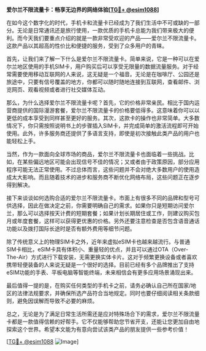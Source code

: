 **爱尔兰不限流量卡：畅享无边界的网络体验[[TG💪+ @esim1088](https://t.me/s/esim1088)]**

在如今这个数字化的时代，手机卡和流量卡已经成为了我们生活中不可或缺的一部分。无论是日常通讯还是旅行使用，一款优质的手机卡总能为我们带来极大的便利。而今天我们要重点介绍的就是一款非常受欢迎的产品——爱尔兰不限流量卡。这款产品以其超高的性价比和便捷的服务，受到了众多用户的青睐。

首先，让我们来了解一下什么是爱尔兰不限流量卡。简单来说，它是一种可以在爱尔兰地区使用的手机SIM卡，用户购买后可以享受无限量的数据流量服务。对于经常需要使用移动互联网的人来说，这无疑是一个福音。无论是在咖啡厅、公园还是旅途中，只要有信号覆盖的地方，你都可以随时随地连接到互联网，查看邮件、浏览网页、观看视频或者进行社交媒体互动。

那么，为什么选择爱尔兰不限流量卡呢？首先，它的价格非常亲民。相比于国内运营商提供的国际漫游套餐，爱尔兰不限流量卡的价格要低得多。这意味着你可以以更低的成本享受到同样甚至更好的服务。其次，这款卡的操作也非常简单。大多数情况下，你只需按照说明书上的步骤插入SIM卡，并完成简单的激活流程即可开始使用。此外，许多服务商还提供了多语言支持，即使是初次接触此类产品的用户也能轻松上手。

当然，作为一款面向全球市场的商品，爱尔兰不限流量卡也面临着一些挑战。比如，在某些偏远地区可能会出现信号不佳的情况；又或者由于政策原因，部分应用程序可能无法正常使用。不过总体而言，这些问题并不会对绝大多数用户的使用造成太大影响。而且随着技术的进步和服务商不断优化网络布局，这些问题正在逐步得到解决。

接下来谈谈如何选购合适的爱尔兰不限流量卡。市面上有很多不同的品牌和型号可供选择，因此在做决定之前，你需要明确自己的需求。如果你只是短期访问爱尔兰，那么可以选择按天计费的短期套餐；如果计划长期居住或工作，则建议购买包月或年度套餐，这样可以获得更优惠的价格。另外还要注意检查是否包含语音通话功能以及拨打国际长途时是否有额外费用等细节问题。

除了传统意义上的物理SIM卡之外，近年来虚拟eSIM卡也越来越流行。与普通SIM卡相比，eSIM卡具有体积小、重量轻的优点，并且可以通过OTA（Over-The-Air）方式进行下载安装，无需更换实体卡片。这对于频繁更换设备或者喜欢携带轻便装备的人来说无疑是一个很好的选择。目前已经有多个品牌推出了支持eSIM功能的手表、平板电脑等智能终端，未来相信会有更多应用场景涌现出来。

最后值得一提的是，在购买任何类型的手机卡之前，请务必确认自己所在国家/地区的法律法规要求，并确保所选产品符合当地规定。同时也要仔细阅读相关条款细则，避免因误解而导致不必要的麻烦。

总之，无论是为了满足日常生活所需还是应对特殊场合下的需求，爱尔兰不限流量卡都是一款值得信赖的好帮手。它不仅能够帮助您节省开支，还能让您更加自由地探索这个世界。希望本文能为有意向尝试该类产品的朋友提供一些参考价值！

[[TG💪+ @esim1088](https://t.me/s/esim1088) ![Image](https://i.postimg.cc/4NQfJmqS/Snipaste-2025-05-13-00-14-12.png)]